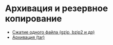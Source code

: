 # Архивация и резервное копирование
* [Сжатие одного файла (gzip, bzip2 и др)](14.1.%20Сжатие%20одного%20файла%20gzip,%20bzip2%20и%20др/14.1.%20Сжатие%20одного%20файла%20gzip,%20bzip2%20и%20др.md)
* [Архивация (tar)](14.2.%20Архивация%20(tar)/14.2.%20Архивация%20(tar).md)

